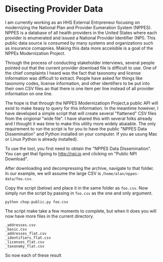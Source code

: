 Disecting Provider Data
=======================


I am currently working as an HHS External Entrpreneur focusing on modernizing the National Plan and Provider Eumeration System (NPPES).   NPPES is a database of all health providers in the United States where each provider is enumerated and issued a National Provider Identifier (NPI).  This public data source is consumed by many systems and organizations such as insurance comapnies. Making this data more acceisible is a goal of the NPPEs Modernization Project.


Through the process of conducting stakeholder interviews, several people pointed out that the current provider download file is difficult to use.  One of the chief complaints I heard was the fact that taxonomy and license information was difficult to extract. People have asked for things like taxonomy codes, license information, and other identifiers to be put into their own CSV files ao that there is one item per line instead of all provider information on one line.


The hope is that through the NPPES Modernizatiopn Project,a public API will exist to make iteasy to query for this information. In the meantime however, I have developed a simple script that will create several "flattened" CSV files from the origional "wide file".  I have shared this with several folks already and I thought it was time to make this utility more widely abaiable.  The only requirement to run the script is for you to have the public "NPPES Data Dissemination" and Python installed on your computer.  If you ae usung Mac or Linux Python is already installed).

To use the tool, you first need to obtain the "NPPES Data Dissemination". You can get that fgoing to http://npi.io and clicking on "Public NPI Download".

After downloading and decompressing the archive, navigate to that folder. In our example, we will assume the large CSV is `/home/alan/nppes-data/foo.csv`.

Copy the script (below) and place it in the same folder as `foo.csv`.
Now simply run the script by passing in `foo.csv` as the one and only argument.

    python chop-public.py foo.csv

The script make take a few moments to complete, but when it does you will now have more files in the current directory.

    _addresses.csv
    _basic.csv
    _addresses_flat.csv
    _identifiers_flat.csv
    _licenses_flat.csv
    _taxonomy_flat.csv

So now each of these result